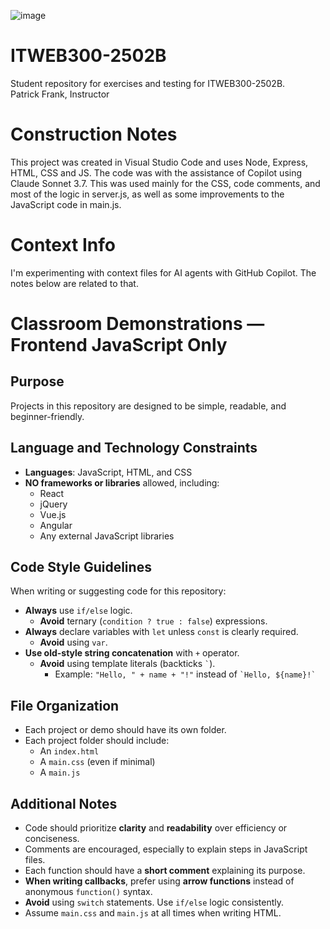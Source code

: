 ![image](https://github.com/PatrickFrankAIU/GradeManagerProject/assets/134087916/b5d814bf-e38f-456f-8f9c-cb5a98fb52fa)

# ITWEB300-2502B
Student repository for exercises and testing for ITWEB300-2502B.    
Patrick Frank, Instructor

# Construction Notes
This project was created in Visual Studio Code and uses Node, Express, HTML, CSS and JS. The code was with the assistance of Copilot using Claude Sonnet 3.7. This was used mainly for the CSS, code comments, and most of the logic in server.js, as well as some improvements to the JavaScript code in main.js. 

# Context Info
I'm experimenting with context files for AI agents with GitHub Copilot. The notes below are related to that. 

# Classroom Demonstrations — Frontend JavaScript Only

## Purpose
Projects in this repository are designed to be simple, readable, and beginner-friendly.

## Language and Technology Constraints
- **Languages**: JavaScript, HTML, and CSS
- **NO frameworks or libraries** allowed, including:
  - React
  - jQuery
  - Vue.js
  - Angular
  - Any external JavaScript libraries

## Code Style Guidelines
When writing or suggesting code for this repository:

- **Always** use `if/else` logic.  
  - **Avoid** ternary (`condition ? true : false`) expressions.
- **Always** declare variables with `let` unless `const` is clearly required.  
  - **Avoid** using `var`.
- **Use old-style string concatenation** with `+` operator.  
  - **Avoid** using template literals (backticks `` ` ``).
    - Example: `"Hello, " + name + "!"` instead of `` `Hello, ${name}!` ``

## File Organization
- Each project or demo should have its own folder.
- Each project folder should include:
  - An `index.html`
  - A `main.css` (even if minimal)
  - A `main.js`

## Additional Notes
- Code should prioritize **clarity** and **readability** over efficiency or conciseness.
- Comments are encouraged, especially to explain steps in JavaScript files.
- Each function should have a **short comment** explaining its purpose.
- **When writing callbacks**, prefer using **arrow functions** instead of anonymous `function()` syntax.
- **Avoid** using `switch` statements. Use `if/else` logic consistently.
- Assume `main.css` and `main.js` at all times when writing HTML. 
